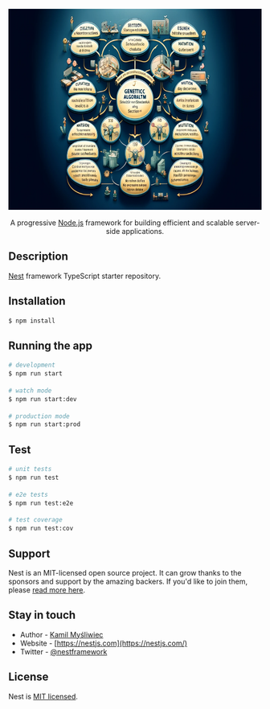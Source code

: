 <p align="center">
  <a href="https://github.com/nuri35/nest-101/blob/master/img/genetic.png" target="blank"><img src="https://github.com/nuri35/nest-101/blob/master/img/genetic.png" width="600" height="400" alt="Nest Logo" /></a>
</p>

 

  <p align="center">A progressive <a href="http://nodejs.org" target="_blank">Node.js</a> framework for building efficient and scalable server-side applications.</p>
 

## Description

[Nest](https://github.com/nestjs/nest) framework TypeScript starter repository.

## Installation

```bash
$ npm install
```

## Running the app

```bash
# development
$ npm run start

# watch mode
$ npm run start:dev

# production mode
$ npm run start:prod
```

## Test

```bash
# unit tests
$ npm run test

# e2e tests
$ npm run test:e2e

# test coverage
$ npm run test:cov
```

## Support

Nest is an MIT-licensed open source project. It can grow thanks to the sponsors and support by the amazing backers. If you'd like to join them, please [read more here](https://docs.nestjs.com/support).

## Stay in touch

- Author - [Kamil Myśliwiec](https://kamilmysliwiec.com)
- Website - [https://nestjs.com](https://nestjs.com/)
- Twitter - [@nestframework](https://twitter.com/nestframework)

## License

Nest is [MIT licensed](LICENSE).
